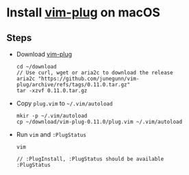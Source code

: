 # Install [vim-plug](https://github.com/junegunn/vim-plug) on macOS

## Steps
* Download [vim-plug](https://github.com/junegunn/vim-plug)

  ```
  cd ~/download
  // Use curl, wget or aria2c to download the release
  aria2c "https://github.com/junegunn/vim-plug/archive/refs/tags/0.11.0.tar.gz"
  tar -xzvf 0.11.0.tar.gz
  ```

* Copy `plug.vim` to `~/.vim/autoload`

  ```
  mkir -p ~/.vim/autoload
  cp ~/download/vim-plug-0.11.0/plug.vim ~/.vim/autoload
  ```

* Run `vim` and `:PlugStatus`

  ```
  vim
  ```
  ```
  // :PlugInstall, :PlugStatus should be available
  :PlugStatus
  ```
